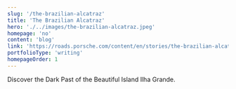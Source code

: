 ```yaml
---
slug: '/the-brazilian-alcatraz'
title: 'The Brazilian Alcatraz'
hero: './../images/the-brazilian-alcatraz.jpeg'
homepage: 'no'
content: 'blog'
link: 'https://roads.porsche.com/content/en/stories/the-brazilian-alcatraz'
portfolioType: 'writing'
homepageOrder: 1
---
```


Discover the Dark Past of the Beautiful Island Ilha Grande.
